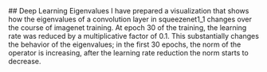 <link href="https://fonts.googleapis.com/css?family=Roboto:300" rel="stylesheet">
## Deep Learning Eigenvalues
I have prepared a visualization that shows how the eigenvalues of a convolution layer in squeezenet1_1 changes over the course of imagenet training. At epoch 30 of the training, the learning rate was reduced by a multiplicative factor of 0.1. This substantially changes the behavior of the eigenvalues; in the first 30 epochs, the norm of the operator is increasing, after the learning rate reduction the norm starts to decrease.
<link rel="stylesheet" href="https://whadup.github.io/Resultate/style.css">
<script src="https://d3js.org/d3.v3.min.js"></script>
<script src="https://whadup.github.io/Resultate/script.js"></script>
<div id='d3div'></div>
